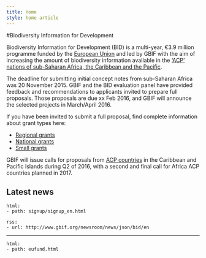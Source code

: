 ```yaml
---
title: Home
style: home article
---
```

#Biodiversity Information for Development

Biodiversity Information for Development (BID) is a multi-year, €3.9 million programme funded by the [European Union](http://europa.eu) and led by GBIF with the aim of increasing the amount of biodiversity information available in the [‘ACP’ nations of sub-Saharan Africa, the Caribbean and the Pacific](https://ec.europa.eu/europeaid/regions/african-caribbean-and-pacific-acp-region_en).

The deadline for submitting initial concept notes from sub-Saharan Africa was 20 November 2015. GBIF and the BID evaluation panel have provided feedback and recommendations to applicants invited to prepare full proposals. Those proposals are due xx Feb 2016, and GBIF will announce the selected projects in March/April 2016.

If you have been invited to submit a full proposal, find complete information about grant types here:

+ [Regional grants](/en/calls/africa-2015/regional-grants)
+ [National grants](/en/calls/africa-2015/national-grants)
+ [Small grants](/en/calls/africa-2015/small-grants)

GBIF will issue calls for proposals from [ACP countries](https://ec.europa.eu/europeaid/regions/african-caribbean-and-pacific-acp-region_en) in the Caribbean and Pacific Islands during Q2 of 2016, with a second and final call for Africa ACP countries planned in 2017.


Latest news
-------------------

```styledYaml
html:
- path: signup/signup_en.html
```


```styledYaml
rss:
- url: http://www.gbif.org/newsroom/news/json/bid/en
```
---------


```styledYaml
html:
- path: eufund.html
```
